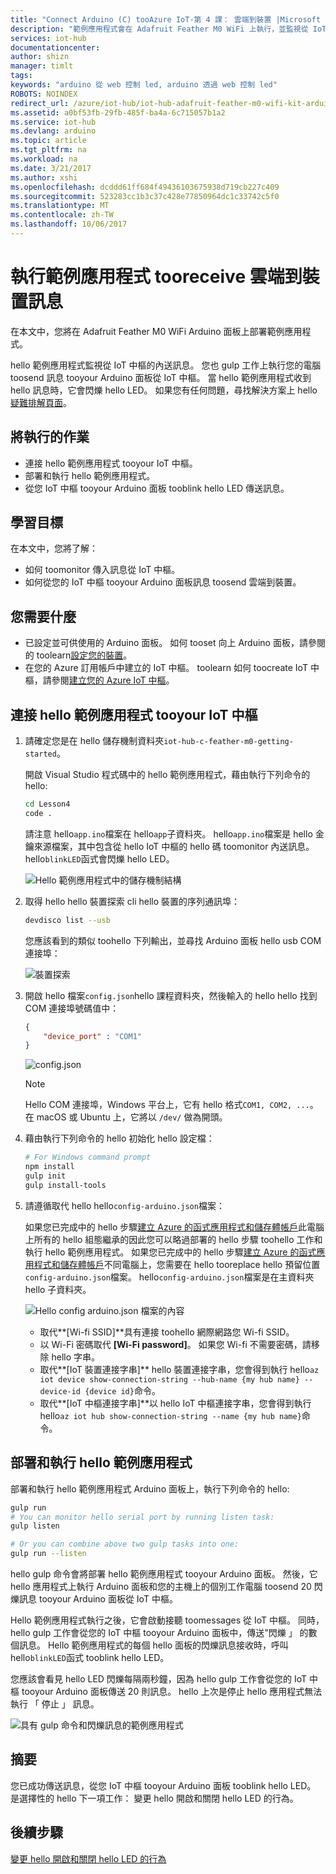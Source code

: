 ```yaml
---
title: "Connect Arduino (C) tooAzure IoT-第 4 課： 雲端到裝置 |Microsoft 文件"
description: "範例應用程式會在 Adafruit Feather M0 WiFi 上執行，並監視從 IoT 中樞傳入的訊息。 新的 gulp 工作會從您的 IoT 中樞 tooblink hello LED 傳送訊息 tooAdafruit 羽毛 M0 WiFi。"
services: iot-hub
documentationcenter: 
author: shizn
manager: timlt
tags: 
keywords: "arduino 從 web 控制 led, arduino 透過 web 控制 led"
ROBOTS: NOINDEX
redirect_url: /azure/iot-hub/iot-hub-adafruit-feather-m0-wifi-kit-arduino-get-started
ms.assetid: a0bf53fb-29fb-485f-ba4a-6c715057b1a2
ms.service: iot-hub
ms.devlang: arduino
ms.topic: article
ms.tgt_pltfrm: na
ms.workload: na
ms.date: 3/21/2017
ms.author: xshi
ms.openlocfilehash: dcddd61ff684f49436103675938d719cb227c409
ms.sourcegitcommit: 523283cc1b3c37c428e77850964dc1c33742c5f0
ms.translationtype: MT
ms.contentlocale: zh-TW
ms.lasthandoff: 10/06/2017
---
```

# <a name="run-a-sample-application-tooreceive-cloud-to-device-messages"></a>執行範例應用程式 tooreceive 雲端到裝置訊息
在本文中，您將在 Adafruit Feather M0 WiFi Arduino 面板上部署範例應用程式。

hello 範例應用程式監視從 IoT 中樞的內送訊息。 您也 gulp 工作上執行您的電腦 toosend 訊息 tooyour Arduino 面板從 IoT 中樞。 當 hello 範例應用程式收到 hello 訊息時，它會閃爍 hello LED。 如果您有任何問題，尋找解決方案上 hello[疑難排解頁面][troubleshooting]。

## <a name="what-you-will-do"></a>將執行的作業
* 連接 hello 範例應用程式 tooyour IoT 中樞。
* 部署和執行 hello 範例應用程式。
* 從您 IoT 中樞 tooyour Arduino 面板 tooblink hello LED 傳送訊息。

## <a name="what-you-will-learn"></a>學習目標
在本文中，您將了解：
* 如何 toomonitor 傳入訊息從 IoT 中樞。
* 如何從您的 IoT 中樞 tooyour Arduino 面板訊息 toosend 雲端到裝置。

## <a name="what-you-need"></a>您需要什麼
* 已設定並可供使用的 Arduino 面板。 如何 tooset 向上 Arduino 面板，請參閱的 toolearn[設定您的裝置][configure-your-device]。
* 在您的 Azure 訂用帳戶中建立的 IoT 中樞。 toolearn 如何 toocreate IoT 中樞，請參閱[建立您的 Azure IoT 中樞][create-your-azure-iot-hub]。

## <a name="connect-hello-sample-application-tooyour-iot-hub"></a>連接 hello 範例應用程式 tooyour IoT 中樞

1. 請確定您是在 hello 儲存機制資料夾`iot-hub-c-feather-m0-getting-started`。

   開啟 Visual Studio 程式碼中的 hello 範例應用程式，藉由執行下列命令的 hello:

   ```bash
   cd Lesson4
   code .
   ```

   請注意 hello`app.ino`檔案在 hello`app`子資料夾。 hello`app.ino`檔案是 hello 金鑰來源檔案，其中包含從 hello IoT 中樞的 hello 碼 toomonitor 內送訊息。 hello`blinkLED`函式會閃爍 hello LED。

   ![Hello 範例應用程式中的儲存機制結構][repo-structure]

2. 取得 hello hello 裝置探索 cli hello 裝置的序列通訊埠：

   ```bash
   devdisco list --usb
   ```

   您應該看到的類似 toohello 下列輸出，並尋找 Arduino 面板 hello usb COM 連接埠：

   ![裝置探索][device-discovery]

3. 開啟 hello 檔案`config.json`hello 課程資料夾，然後輸入的 hello hello 找到 COM 連接埠號碼值中：

   ```json
   {
       "device_port" : "COM1"
   }
   ```

   ![config.json][config-json]

   > [!NOTE]
   > Hello COM 連接埠，Windows 平台上，它有 hello 格式`COM1, COM2, ...`。 在 macOS 或 Ubuntu 上，它將以 `/dev/` 做為開頭。

4. 藉由執行下列命令的 hello 初始化 hello 設定檔：

   ```bash
   # For Windows command prompt
   npm install
   gulp init
   gulp install-tools
   ```

5. 請遵循取代 hello hello`config-arduino.json`檔案：

   如果您已完成中的 hello 步驟[建立 Azure 的函式應用程式和儲存體帳戶][ create-an-azure-function-app-and-storage-account]此電腦上所有的 hello 組態繼承的因此您可以略過部署的 hello 步驟 toohello 工作和執行 hello 範例應用程式。 如果您已完成中的 hello 步驟[建立 Azure 的函式應用程式和儲存體帳戶][ create-an-azure-function-app-and-storage-account]不同電腦上，您需要在 hello tooreplace hello 預留位置`config-arduino.json`檔案。 hello`config-arduino.json`檔案是在主資料夾 hello 子資料夾。

   ![Hello config arduino.json 檔案的內容][config-arduino-json]

   * 取代**[Wi-fi SSID]**具有連接 toohello 網際網路您 Wi-fi SSID。
   * 以 Wi-Fi 密碼取代 **[Wi-Fi password]**。 如果您 Wi-fi 不需要密碼，請移除 hello 字串。
   * 取代**[IoT 裝置連接字串]** hello 裝置連接字串，您會得到執行 hello`az iot device show-connection-string --hub-name {my hub name} --device-id {device id}`命令。
   * 取代**[IoT 中樞連接字串]**以 hello IoT 中樞連接字串，您會得到執行 hello`az iot hub show-connection-string --name {my hub name}`命令。

## <a name="deploy-and-run-hello-sample-application"></a>部署和執行 hello 範例應用程式
部署和執行 hello 範例應用程式 Arduino 面板上，執行下列命令的 hello:

```bash
gulp run
# You can monitor hello serial port by running listen task:
gulp listen

# Or you can combine above two gulp tasks into one:
gulp run --listen
```

hello gulp 命令會將部署 hello 範例應用程式 tooyour Arduino 面板。 然後，它 hello 應用程式上執行 Arduino 面板和您的主機上的個別工作電腦 toosend 20 閃爍訊息 tooyour Arduino 面板從 IoT 中樞。

Hello 範例應用程式執行之後，它會啟動接聽 toomessages 從 IoT 中樞。 同時，hello gulp 工作會從您的 IoT 中樞 tooyour Arduino 面板中，傳送"閃爍 」 的數個訊息。 Hello 範例應用程式的每個 hello 面板的閃爍訊息接收時，呼叫 hello`blinkLED`函式 tooblink hello LED。

您應該會看見 hello LED 閃爍每隔兩秒鐘，因為 hello gulp 工作會從您的 IoT 中樞 tooyour Arduino 面板傳送 20 則訊息。 hello 上次是停止 hello 應用程式無法執行 「 停止 」 訊息。

![具有 gulp 命令和閃爍訊息的範例應用程式][sample-application]

## <a name="summary"></a>摘要
您已成功傳送訊息，從您 IoT 中樞 tooyour Arduino 面板 tooblink hello LED。 是選擇性的 hello 下一項工作： 變更 hello 開啟和關閉 hello LED 的行為。

## <a name="next-steps"></a>後續步驟
[變更 hello 開啟和關閉 hello LED 的行為][change-the-on-and-off-led-behavior]


<!-- Images and links -->

[troubleshooting]: iot-hub-adafruit-feather-m0-wifi-kit-arduino-troubleshooting.md
[configure-your-device]: iot-hub-adafruit-feather-m0-wifi-kit-arduino-lesson1-configure-your-device.md
[create-your-azure-iot-hub]: iot-hub-adafruit-feather-m0-wifi-kit-arduino-lesson2-prepare-azure-iot-hub.md
[repo-structure]: media/iot-hub-adafruit-feather-m0-wifi-lessons/lesson4/repo_structure_arduino.png
[device-discovery]: media/iot-hub-adafruit-feather-m0-wifi-lessons/lesson1/device_discovery.png
[config-json]: media/iot-hub-adafruit-feather-m0-wifi-lessons/lesson1/vscode-config-mac.png
[create-an-azure-function-app-and-storage-account]: iot-hub-adafruit-feather-m0-wifi-kit-arduino-lesson3-deploy-resource-manager-template.md
[config-arduino-json]: media/iot-hub-adafruit-feather-m0-wifi-lessons/lesson4/config-arduino.png
[sample-application]: media/iot-hub-adafruit-feather-m0-wifi-lessons/lesson4/gulp_blink_arduino.png
[change-the-on-and-off-led-behavior]: iot-hub-adafruit-feather-m0-wifi-kit-arduino-lesson4-change-led-behavior.md